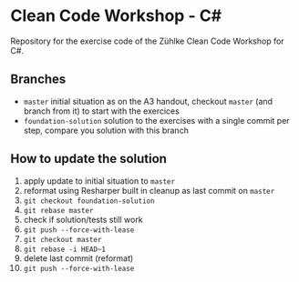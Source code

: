 # Clean Code Workshop - C#

Repository for the exercise code of the Zühlke Clean Code Workshop for C#.

## Branches

* `master` initial situation as on the A3 handout, checkout `master` (and branch from it) to start with the exercices
* `foundation-solution` solution to the exercises with a single commit per step, compare you solution with this branch

## How to update the solution

1. apply update to initial situation to `master`
2. reformat using Resharper built in cleanup as last commit on `master`
3. `git checkout foundation-solution`
4. `git rebase master`
5. check if solution/tests still work
6. `git push --force-with-lease`
7. `git checkout master`
8. `git rebase -i HEAD~1`
9. delete last commit (reformat)
10. `git push --force-with-lease`